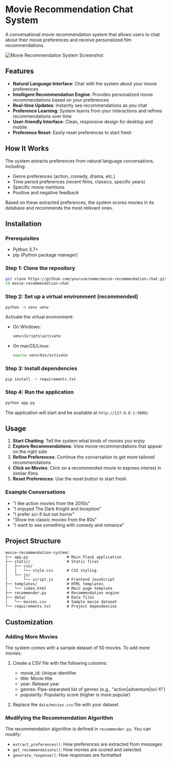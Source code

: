 # Movie Recommendation Chat System

A conversational movie recommendation system that allows users to chat about their movie preferences and receive personalized film recommendations.

![Movie Recommendation System Screenshot](https://via.placeholder.com/800x450?text=Movie+Recommendation+System)

## Features

- **Natural Language Interface**: Chat with the system about your movie preferences
- **Intelligent Recommendation Engine**: Provides personalized movie recommendations based on your preferences
- **Real-time Updates**: Instantly see recommendations as you chat
- **Preference Learning**: System learns from your interactions and refines recommendations over time
- **User-friendly Interface**: Clean, responsive design for desktop and mobile
- **Preference Reset**: Easily reset preferences to start fresh

## How It Works

The system extracts preferences from natural language conversations, including:
- Genre preferences (action, comedy, drama, etc.)
- Time period preferences (recent films, classics, specific years)
- Specific movie mentions
- Positive and negative feedback

Based on these extracted preferences, the system scores movies in its database and recommends the most relevant ones.

## Installation

### Prerequisites

- Python 3.7+
- pip (Python package manager)

### Step 1: Clone the repository

```bash
git clone https://github.com/yourusername/movie-recommendation-chat.git
cd movie-recommendation-chat
```

### Step 2: Set up a virtual environment (recommended)

```bash
python -m venv venv
```

Activate the virtual environment:

- On Windows:
  ```bash
  venv\Scripts\activate
  ```
- On macOS/Linux:
  ```bash
  source venv/bin/activate
  ```

### Step 3: Install dependencies

```bash
pip install -r requirements.txt
```

### Step 4: Run the application

```bash
python app.py
```

The application will start and be available at `http://127.0.0.1:5000/`

## Usage

1. **Start Chatting**: Tell the system what kinds of movies you enjoy
2. **Explore Recommendations**: View movie recommendations that appear on the right side
3. **Refine Preferences**: Continue the conversation to get more tailored recommendations
4. **Click on Movies**: Click on a recommended movie to express interest in similar films
5. **Reset Preferences**: Use the reset button to start fresh

### Example Conversations

- "I like action movies from the 2010s"
- "I enjoyed The Dark Knight and Inception"
- "I prefer sci-fi but not horror"
- "Show me classic movies from the 80s"
- "I want to see something with comedy and romance"

## Project Structure

```
movie-recommendation-system/
├── app.py                 # Main Flask application
├── static/                # Static files
│   ├── css/
│   │   └── style.css      # CSS styling
│   └── js/
│       └── script.js      # Frontend JavaScript
├── templates/             # HTML templates
│   └── index.html         # Main page template
├── recommender.py         # Recommendation engine
├── data/                  # Data files
│   └── movies.csv         # Sample movie dataset
└── requirements.txt       # Project dependencies
```

## Customization

### Adding More Movies

The system comes with a sample dataset of 50 movies. To add more movies:

1. Create a CSV file with the following columns:
   - movie_id: Unique identifier
   - title: Movie title
   - year: Release year
   - genres: Pipe-separated list of genres (e.g., "action|adventure|sci-fi")
   - popularity: Popularity score (higher is more popular)

2. Replace the `data/movies.csv` file with your dataset

### Modifying the Recommendation Algorithm

The recommendation algorithm is defined in `recommender.py`. You can modify:

- `extract_preferences()`: How preferences are extracted from messages
- `get_recommendations()`: How movies are scored and selected
- `generate_response()`: How responses are formatted

